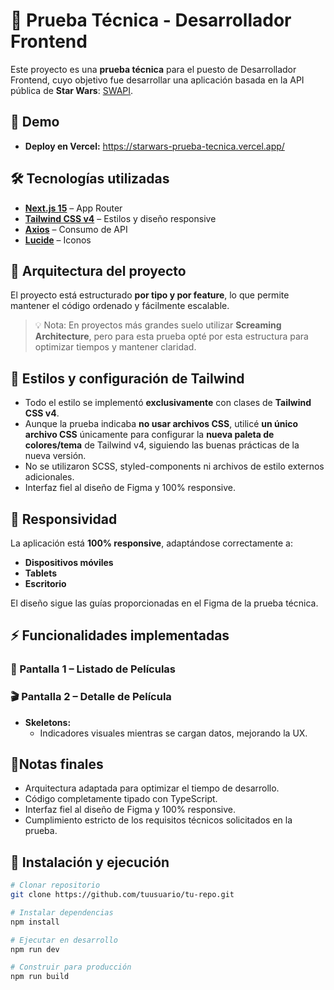 # 🚀 Prueba Técnica - Desarrollador Frontend

Este proyecto es una **prueba técnica** para el puesto de Desarrollador Frontend, cuyo objetivo fue desarrollar una aplicación basada en la API pública de **Star Wars**: [SWAPI](https://swapi.info).



## 📸 Demo

- **Deploy en Vercel:** https://starwars-prueba-tecnica.vercel.app/  


## 🛠️ Tecnologías utilizadas

- **[Next.js 15](https://nextjs.org/)** – App Router
- **[Tailwind CSS v4](https://tailwindcss.com/)** – Estilos y diseño responsive
- **[Axios](https://axios-http.com/)** – Consumo de API
- **[Lucide](https://lucide.dev/)** – Iconos



## 📂 Arquitectura del proyecto

El proyecto está estructurado **por tipo y por feature**, lo que permite mantener el código ordenado y fácilmente escalable.  

> 💡 Nota: En proyectos más grandes suelo utilizar **Screaming Architecture**, pero para esta prueba opté por esta estructura para optimizar tiempos y mantener claridad.


## 🎨 Estilos y configuración de Tailwind

- Todo el estilo se implementó **exclusivamente** con clases de **Tailwind CSS v4**.  
- Aunque la prueba indicaba **no usar archivos CSS**, utilicé **un único archivo CSS** únicamente para configurar la **nueva paleta de colores/tema** de Tailwind v4, siguiendo las buenas prácticas de la nueva versión.
- No se utilizaron SCSS, styled-components ni archivos de estilo externos adicionales.
- Interfaz fiel al diseño de Figma y 100% responsive.



## 📱 Responsividad

La aplicación está **100% responsive**, adaptándose correctamente a:

- **Dispositivos móviles**
- **Tablets**
- **Escritorio**

El diseño sigue las guías proporcionadas en el Figma de la prueba técnica.



## ⚡ Funcionalidades implementadas

### 📄 Pantalla 1 – Listado de Películas

### 🎬 Pantalla 2 – Detalle de Película
- **Skeletons:**  
  - Indicadores visuales mientras se cargan datos, mejorando la UX.



## 📌Notas finales
- Arquitectura adaptada para optimizar el tiempo de desarrollo.
- Código completamente tipado con TypeScript.
- Interfaz fiel al diseño de Figma y 100% responsive.
- Cumplimiento estricto de los requisitos técnicos solicitados en la prueba.


## 🚀 Instalación y ejecución

```bash
# Clonar repositorio
git clone https://github.com/tuusuario/tu-repo.git

# Instalar dependencias
npm install

# Ejecutar en desarrollo
npm run dev

# Construir para producción
npm run build

